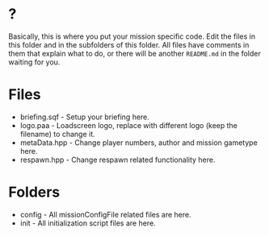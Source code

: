 # ?
Basically, this is where you put your mission specific code. Edit the files in this folder and in the subfolders of this folder. All files have comments in them that explain what to do, or there will be another `README.md` in the folder waiting for you.

# Files
- briefing.sqf - Setup your briefing here.
- logo.paa - Loadscreen logo, replace with different logo (keep the filename) to change it.
- metaData.hpp - Change player numbers, author and mission gametype here.
- respawn.hpp - Change respawn related functionality here.

# Folders
- config - All missionConfigFile related files are here.
- init - All initialization script files are here.
